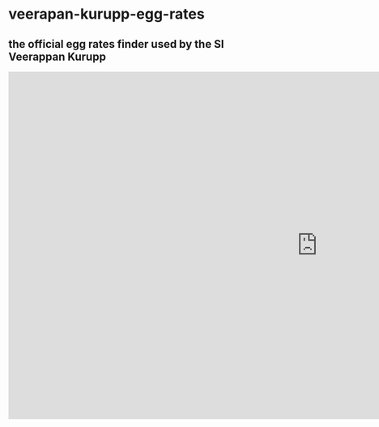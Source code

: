 # veerapan-kurupp-egg-rates
## the official egg rates finder used by the SI Veerappan Kurupp

<!-- YouTube Embedded Video -->
<p align="center">
  <iframe 
  width="1220" 
  height="686" 
  src="https://www.youtube.com/embed/k7adknGDOCo?start=2421&end=2440" 
  title="SI Veerappan Kurupp using Egg Price Finder" 
  frameborder="0" 
  allow="accelerometer; autoplay; clipboard-write; encrypted-media; gyroscope; picture-in-picture; web-share" 
  referrerpolicy="strict-origin-when-cross-origin" 
  allowfullscreen></iframe>

</p>

<!-- Replace YOUTUBE_VIDEO_ID with the actual video ID -->
